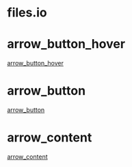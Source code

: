 # files.io
# arrow_button_hover
[arrow_button_hover](https://github.com/artem-viktorovich/files.io/blob/main/cath/arrow_button-hover.svg)

# arrow_button
[arrow_button](https://github.com/artem-viktorovich/files.io/blob/main/cath/arrow_button.svg)

# arrow_content
[arrow_content](https://github.com/artem-viktorovich/files.io/blob/main/cath/arrow_content.svg)
